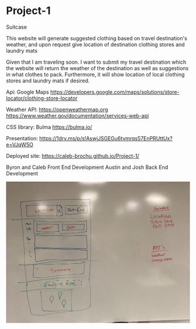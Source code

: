 # Project-1
Suitcase 

This website will generate suggested clothing based on travel destination's weather, and upon request give location of destination
clothing stores and laundry mats

Given that I am traveling soon. I want to submit my travel destination which the website will return the weather of the 
destination as well as suggestions in what clothes to pack. Furthermore, it will show location of local clothing stores and laundry
mats if desired.

Api: 
Google Maps https://developers.google.com/maps/solutions/store-locator/clothing-store-locator

Weather API:    https://openweathermap.org
                https://www.weather.gov/documentation/services-web-api

CSS library: Bulma https://bulma.io/ 

Presentation: https://1drv.ms/p/s!AswjJSGEGu6tvmrqs57EnPRUttUx?e=VJqW5O

Deployed site: https://caleb-brochu.github.io/Project-1/

Byron and Caleb Front End Development
Austin and Josh Back End Development

![Page preview](/assets/img/wireframe.jpg?raw=true "Page Preview")
